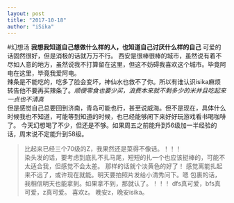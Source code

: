 ```yaml
---
layout: post
title: "2017-10-18"
author: "iSika"
---
```

#幻想汤
**我想我知道自己想做什么样的人，也知道自己讨厌什么样的自己**
可爱的话固然很好，但是消极的话就万万不行。
西安是很棒很棒的城市，虽然说有着不尽如人意的地方，虽然说我不打算留在这里，但这不妨碍我喜欢这个城市。毕竟阿电在这里，毕竟我爱阿电。  
辣条是不能吃的，吃多了脸会变坏，神仙水也救不了你。所以有谁认识isika麻烦转告他不要再买辣条了。*顺便零食也要少买，浪费本来就不剩多少的米并且吃起来一点也不清真*  
但是感觉自己总要回到济南，青岛可能也行，甚至说威海。但不是现在，具体什么时候我也不知道，可能等到知道的时候，也已经能够闲下来好好玩游戏看书喝咖啡了。
今天幻想喝了不少，但还是不够。如果周五之前能升到56级加一半经验的话，周末说不定能升到58级。  
>比起来已经三个70级的Z，我果然还是菜得不像话。！！！  
染头发的话，要考虑到底扎不扎马尾，短短的扎一个也应该挺棒的，可能不太适合我，但感觉不会太差。
那样的话就个淡黄色的好了！ 感觉离能扎起来不远了，或许现在就能。明天要拍照片发给小清秀问下。嗯
包裹的话，我相信明天也能拿到。如果拿不到，那就认了。！！！
dfs真可爱，bfs真可爱，z真可爱。
喜欢z。
晚安z，晚安isika。